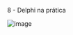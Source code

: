 8 - Delphi na prática

![image](https://github.com/BoscoBecker/Hotelaria/assets/6303278/8191df1a-98da-4410-a1e8-6f7a13899647)
